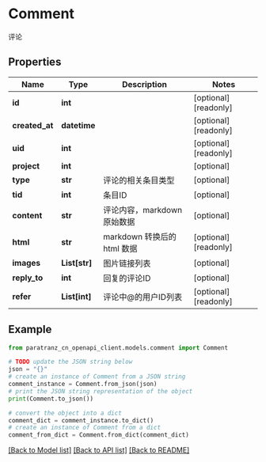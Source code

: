 # Comment

评论

## Properties

Name | Type | Description | Notes
------------ | ------------- | ------------- | -------------
**id** | **int** |  | [optional] [readonly] 
**created_at** | **datetime** |  | [optional] [readonly] 
**uid** | **int** |  | [optional] [readonly] 
**project** | **int** |  | [optional] 
**type** | **str** | 评论的相关条目类型 | [optional] 
**tid** | **int** | 条目ID | [optional] 
**content** | **str** | 评论内容，markdown 原始数据 | [optional] 
**html** | **str** | markdown 转换后的 html 数据 | [optional] [readonly] 
**images** | **List[str]** | 图片链接列表 | [optional] 
**reply_to** | **int** | 回复的评论ID | [optional] 
**refer** | **List[int]** | 评论中@的用户ID列表 | [optional] [readonly] 

## Example

```python
from paratranz_cn_openapi_client.models.comment import Comment

# TODO update the JSON string below
json = "{}"
# create an instance of Comment from a JSON string
comment_instance = Comment.from_json(json)
# print the JSON string representation of the object
print(Comment.to_json())

# convert the object into a dict
comment_dict = comment_instance.to_dict()
# create an instance of Comment from a dict
comment_from_dict = Comment.from_dict(comment_dict)
```
[[Back to Model list]](../README.md#documentation-for-models) [[Back to API list]](../README.md#documentation-for-api-endpoints) [[Back to README]](../README.md)


